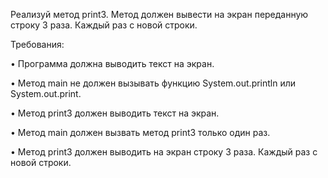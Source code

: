 

Реализуй метод print3. Метод должен вывести на экран переданную строку 3 раза. Каждый раз с новой строки.

Требования:

•	Программа должна выводить текст на экран.

•	Метод main не должен вызывать функцию System.out.println или System.out.print.

•	Метод print3 должен выводить текст на экран.

•	Метод main должен вызвать метод print3 только один раз.

•	Метод print3 должен выводить на экран строку 3 раза. Каждый раз с новой строки.
